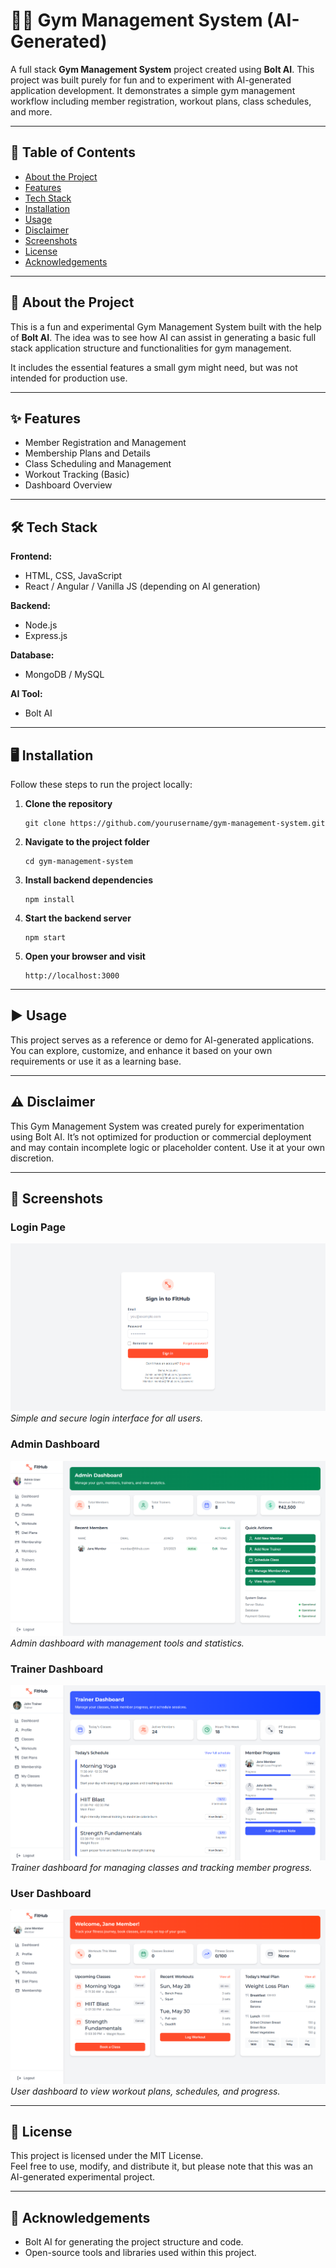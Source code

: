 # 🏋️‍♂️ Gym Management System (AI-Generated)

A full stack **Gym Management System** project created using **Bolt AI**. This project was built purely for fun and to experiment with AI-generated application development. It demonstrates a simple gym management workflow including member registration, workout plans, class schedules, and more.

---

## 📖 Table of Contents

- [About the Project](#about-the-project)
- [Features](#features)
- [Tech Stack](#tech-stack)
- [Installation](#installation)
- [Usage](#usage)
- [Disclaimer](#disclaimer)
- [Screenshots](#screenshots)
- [License](#license)
- [Acknowledgements](#acknowledgements)

---

## 📌 About the Project

This is a fun and experimental Gym Management System built with the help of **Bolt AI**. The idea was to see how AI can assist in generating a basic full stack application structure and functionalities for gym management.

It includes the essential features a small gym might need, but was not intended for production use.

---

## ✨ Features

- Member Registration and Management  
- Membership Plans and Details  
- Class Scheduling and Management  
- Workout Tracking (Basic)  
- Dashboard Overview  

---

## 🛠️ Tech Stack

**Frontend:**  
- HTML, CSS, JavaScript  
- React / Angular / Vanilla JS (depending on AI generation)

**Backend:**  
- Node.js  
- Express.js  

**Database:**  
- MongoDB / MySQL  

**AI Tool:**  
- Bolt AI  

---

## 🖥️ Installation

Follow these steps to run the project locally:

1. **Clone the repository**
    ```
    git clone https://github.com/yourusername/gym-management-system.git
    ```

2. **Navigate to the project folder**
    ```
    cd gym-management-system
    ```

3. **Install backend dependencies**
    ```
    npm install
    ```

4. **Start the backend server**
    ```
    npm start
    ```

5. **Open your browser and visit**
    ```
    http://localhost:3000
    ```

---

## ▶️ Usage

This project serves as a reference or demo for AI-generated applications. You can explore, customize, and enhance it based on your own requirements or use it as a learning base.

---

## ⚠️ Disclaimer

This Gym Management System was created purely for experimentation using Bolt AI. It’s not optimized for production or commercial deployment and may contain incomplete logic or placeholder content. Use it at your own discretion.

---

## 📸 Screenshots

### Login Page
![Login Page](Login.png)
*Simple and secure login interface for all users.*

### Admin Dashboard
![Admin Dashboard](admin.png)
*Admin dashboard with management tools and statistics.*

### Trainer Dashboard
![Trainer Dashboard](trainer.png)
*Trainer dashboard for managing classes and tracking member progress.*

### User Dashboard
![User Dashboard](user.png)
*User dashboard to view workout plans, schedules, and progress.*


---

## 📄 License

This project is licensed under the MIT License.  
Feel free to use, modify, and distribute it, but please note that this was an AI-generated experimental project.

---

## 🙌 Acknowledgements

- Bolt AI for generating the project structure and code.
- Open-source tools and libraries used within this project.
